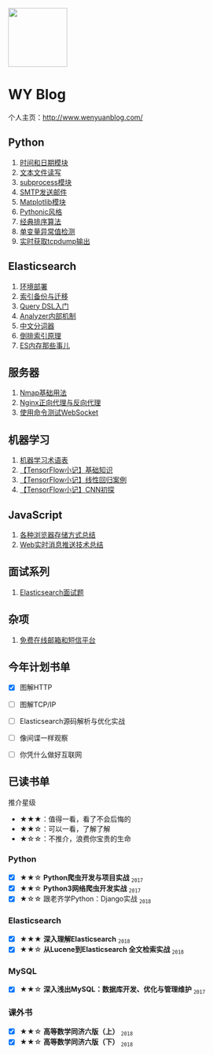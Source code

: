 [<img src="http://www.wenyuanblog.com/favicon.png" width="120" height="120">](http://www.wenyuanblog.com)


# WY Blog

个人主页：http://www.wenyuanblog.com/


## Python
1. [时间和日期模块](http://www.wenyuanblog.com/blogs/python-time-and-datetime.html)
2. [文本文件读写](http://www.wenyuanblog.com/blogs/python-txt-files-io.html)
3. [subprocess模块](http://www.wenyuanblog.com/blogs/python-subprocess.html)
4. [SMTP发送邮件](http://www.wenyuanblog.com/blogs/python-send-email.html)
5. [Matplotlib模块](http://www.wenyuanblog.com/blogs/python-matplotlib.html)
6. [Pythonic风格](http://www.wenyuanblog.com/blogs/python-code-and-pythonic-code.html)
7. [经典排序算法](http://www.wenyuanblog.com/blogs/python-sorting-algorithm.html)
8. [单变量异常值检测](http://www.wenyuanblog.com/blogs/python-univariate-outlier-detection.html)
9. [实时获取tcpdump输出](http://www.wenyuanblog.com/blogs/python-realtime-tcpdump.html)


## Elasticsearch
1. [环境部署](http://www.wenyuanblog.com/blogs/elasticsearch-deployment.html)
2. [索引备份与迁移](http://www.wenyuanblog.com/blogs/elasticsearch-backup-and-migration.html)
3. [Query DSL入门](http://www.wenyuanblog.com/blogs/elasticsearch-simple-query-dsl.html)
4. [Analyzer内部机制](http://www.wenyuanblog.com/blogs/elasticsearch-all-about-analyzers.html)
5. [中文分词器](http://www.wenyuanblog.com/blogs/elasticsearch-chinese-analyzer.html)
6. [倒排索引原理](http://www.wenyuanblog.com/blogs/forward-index-and-inverted-index.html)
7. [ES内存那些事儿](http://www.wenyuanblog.com/blogs/elasticsearch-memory-considerations.html)


## 服务器
1. [Nmap基础用法](http://www.wenyuanblog.com/blogs/nmap-basic-usage.html)
2. [Nginx正向代理与反向代理](http://www.wenyuanblog.com/blogs/nginx-forward-proxy-and-reverse-proxy.html)
3. [使用命令测试WebSocket](http://www.wenyuanblog.com/blogs/websocket-testing-by-command-in-linux.html)


## 机器学习
1. [机器学习术语表](http://www.wenyuanblog.com/blogs/machine-learning-glossary.html)
2. [【TensorFlow小记】基础知识](http://www.wenyuanblog.com/blogs/tensorflow-basic-learning-1.html)
3. [【TensorFlow小记】线性回归案例](http://www.wenyuanblog.com/blogs/tensorflow-basic-learning-2.html)
4. [【TensorFlow小记】CNN初探](http://www.wenyuanblog.com/blogs/tensorflow-basic-learning-3.html)


## JavaScript
1. [各种浏览器存储方式总结](http://www.wenyuanblog.com/blogs/learn-more-about-browser-storage.html)
2. [Web实时消息推送技术总结](http://www.wenyuanblog.com/blogs/realtime-messaging-and-websocket.html)


## 面试系列
1. [Elasticsearch面试题](http://www.wenyuanblog.com/blogs/elasticsearch-interview-questions.html)


## 杂项
1. [免费在线邮箱和短信平台](http://www.wenyuanblog.com/blogs/online-email-and-sms-platforms.html)


## 今年计划书单
- [x] 图解HTTP
- [ ] 图解TCP/IP
- [ ] Elasticsearch源码解析与优化实战
- [ ] 像间谍一样观察
- [ ] 你凭什么做好互联网


## 已读书单
推介星级

- ★★★：值得一看，看了不会后悔的
- ★★☆：可以一看，了解了解
- ★☆☆：不推介，浪费你宝贵的生命

### Python
- [x] ★★☆ **Python爬虫开发与项目实战**  <sub>`2017`</sup>
- [x] ★★☆ **Python3网络爬虫开发实战**  <sub>`2017`</sup>
- [x] ★☆☆ 跟老齐学Python：Django实战  <sub>`2018`</sup>

### Elasticsearch
- [x] ★★★ **深入理解Elasticsearch**  <sub>`2018`</sup>
- [x] ★★☆ **从Lucene到Elasticsearch 全文检索实战**  <sub>`2018`</sup>

### MySQL
- [x] ★★☆ **深入浅出MySQL：数据库开发、优化与管理维护**  <sub>`2017`</sup>

### 课外书
- [x] ★★☆ **高等数学同济六版（上）**  <sub>`2018`</sup>
- [x] ★★☆ **高等数学同济六版（下）**  <sub>`2018`</sup>
